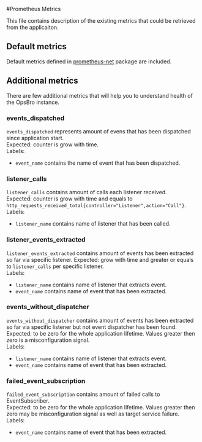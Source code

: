 #Prometheus Metrics

This file contains description of the existing metrics that could be retrieved from the applicaiton.

## Default metrics

Default metrics defined in [prometheus-net](https://github.com/prometheus-net/prometheus-net) package are included.

## Additional metrics

There are few additional metrics that will help you to understand health of the OpsBro instance.  

### events_dispatched

`events_dispatched` represents amount of evens that has been dispatched since application start.  
Expected: counter is grow with time.  
Labels:  
* `event_name` contains the name of event that has been dispatched.  

### listener_calls

`listener_calls` contains amount of calls each listener received.  
Expected: counter is grow with time and equals to `http_requests_received_total{controller="Listener",action="Call"}`.  
Labels:  
* `listener_name` contains name of listener that has been called.

### listener_events_extracted
`listener_events_extracted` contains amount of events has been extracted so far via specific listener. 
Expected: grow with time and greater or equals to `listener_calls` per specific listener.  
Labels:  
* `listener_name` contains name of listener that extracts event.
* `event_name` contains name of event that has been extracted.

### events_without_dispatcher
`events_without_dispatcher` contains amount of events has been extracted so far via specific listener but not event dispatcher has been found.  
Expected: to be zero for the whole application lifetime. Values greater then zero is a misconfiguration signal.    
Labels:  
* `listener_name` contains name of listener that extracts event.
* `event_name` contains name of event that has been extracted.

### failed_event_subscription
`failed_event_subscription` contains amount of failed calls to EventSubscriber.  
Expected: to be zero for the whole application lifetime. Values greater then zero may be misconfiguration signal as well as target service failure.    
Labels:  
* `event_name` contains name of event that has been extracted.


